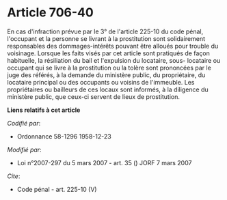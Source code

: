 # Article 706-40

En cas d'infraction prévue par le 3° de l'article 225-10 du code pénal, l'occupant et la personne se livrant à la
prostitution sont solidairement responsables des dommages-intérêts pouvant être alloués pour trouble du voisinage. Lorsque
les faits visés par cet article sont pratiqués de façon habituelle, la résiliation du bail et l'expulsion du locataire, sous-
locataire ou occupant qui se livre à la prostitution ou la tolère sont prononcées par le juge des référés, à la demande du
ministère public, du propriétaire, du locataire principal ou des occupants ou voisins de l'immeuble. Les propriétaires ou
bailleurs de ces locaux sont informés, à la diligence du ministère public, que ceux-ci servent de lieux de prostitution.

**Liens relatifs à cet article**

_Codifié par_:

  - Ordonnance 58-1296 1958-12-23

_Modifié par_:

  - Loi n°2007-297 du 5 mars 2007 - art. 35 () JORF 7 mars 2007

_Cite_:

  - Code pénal - art. 225-10 (V)
